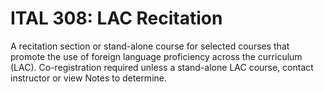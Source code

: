 # ITAL 308: LAC Recitation

A recitation section or stand-alone course for selected courses that promote the use of foreign language proficiency across the curriculum (LAC). Co-registration required unless a stand-alone LAC course, contact instructor or view Notes to determine.
